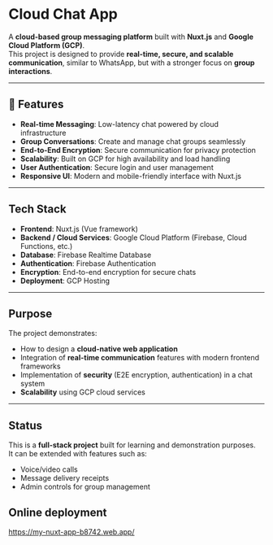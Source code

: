 # Cloud Chat App

A **cloud-based group messaging platform** built with **Nuxt.js** and **Google Cloud Platform (GCP)**.  
This project is designed to provide **real-time, secure, and scalable communication**, similar to WhatsApp, but with a stronger focus on **group interactions**.

---

## 🚀 Features
- **Real-time Messaging**: Low-latency chat powered by cloud infrastructure
- **Group Conversations**: Create and manage chat groups seamlessly
- **End-to-End Encryption**: Secure communication for privacy protection
- **Scalability**: Built on GCP for high availability and load handling
- **User Authentication**: Secure login and user management
- **Responsive UI**: Modern and mobile-friendly interface with Nuxt.js

---

## Tech Stack
- **Frontend**: Nuxt.js (Vue framework)
- **Backend / Cloud Services**: Google Cloud Platform (Firebase, Cloud Functions, etc.)
- **Database**: Firebase Realtime Database
- **Authentication**: Firebase Authentication
- **Encryption**: End-to-end encryption for secure chats
- **Deployment**: GCP Hosting 

---

## Purpose
The project demonstrates:
- How to design a **cloud-native web application**  
- Integration of **real-time communication** features with modern frontend frameworks  
- Implementation of **security** (E2E encryption, authentication) in a chat system  
- **Scalability** using GCP cloud services  

---

## Status
This is a **full-stack project** built for learning and demonstration purposes.  
It can be extended with features such as:
- Voice/video calls  
- Message delivery receipts  
- Admin controls for group management  

## Online deployment
https://my-nuxt-app-b8742.web.app/

